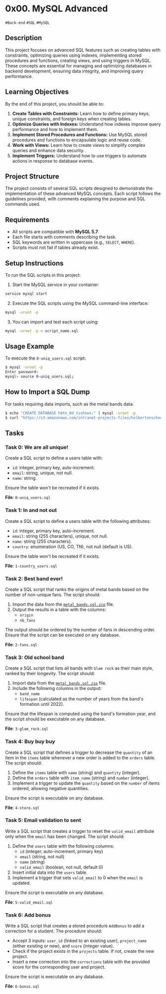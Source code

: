 # 0x00. MySQL Advanced
`#Back-end` `#SQL` `#MySQL`

## Description

This project focuses on advanced SQL features such as creating tables with constraints, optimizing queries using indexes, implementing stored procedures and functions, creating views, and using triggers in MySQL. These concepts are essential for managing and optimizing databases in backend development, ensuring data integrity, and improving query performance.

## Learning Objectives

By the end of this project, you should be able to:

1. **Create Tables with Constraints:** Learn how to define primary keys, unique constraints, and foreign keys when creating tables.
2. **Optimize Queries with Indexes:** Understand how indexes improve query performance and how to implement them.
3. **Implement Stored Procedures and Functions:** Use MySQL stored procedures and functions to encapsulate logic and reuse code.
4. **Work with Views:** Learn how to create views to simplify complex queries and enhance data security.
5. **Implement Triggers:** Understand how to use triggers to automate actions in response to database events.

## Project Structure

The project consists of several SQL scripts designed to demonstrate the implementation of these advanced MySQL concepts. Each script follows the guidelines provided, with comments explaining the purpose and SQL commands used.

## Requirements

- All scripts are compatible with **MySQL 5.7**.
- Each file starts with comments describing the task.
- SQL keywords are written in uppercase (e.g., `SELECT`, `WHERE`).
- Scripts must not fail if tables already exist.

## Setup Instructions

To run the SQL scripts in this project:

1. Start the MySQL service in your container:
```bash
service mysql start
```

2. Execute the SQL scripts using the MySQL command-line interface:
```bash
mysql -uroot -p
```

3. You can import and test each script using:
```bash
mysql -uroot -p < script_name.sql
```

## Usage Example

To execute the `0-uniq_users.sql` script:
```bash
$ mysql -uroot -p
Enter password:
mysql> source 0-uniq_users.sql;
```

## How to Import a SQL Dump

For tasks requiring data imports, such as the metal bands data:
```bash
$ echo "CREATE DATABASE hbtn_0d_tvshows;" | mysql -uroot -p
$ curl "https://s3.amazonaws.com/intranet-projects-files/holbertonschool-higher-level_programming+/274/hbtn_0d_tvshows.sql" -s | mysql -uroot -p hbtn_0d_tvshows
```

## Tasks

### Task 0: We are all unique!

Create a SQL script to define a users table with:

- `id`: integer, primary key, auto-increment.
- `email`: string, unique, not null.
- `name`: string.

Ensure the table won't be recreated if it exists.

**File**: `0-uniq_users.sql`

### Task 1: In and not out

Create a SQL script to define a users table with the following attributes:

- `id`: integer, primary key, auto-increment.
- `email`: string (255 characters), unique, not null.
- `name`: string (255 characters).
- `country`: enumeration (US, CO, TN), not null (default is US).

Ensure the table won't be recreated if it exists.

**File**: `1-country_users.sql`

### Task 2: Best band ever!

Create a SQL script that ranks the origins of metal bands based on the number of non-unique fans. The script should:

1. Import the data from the [`metal_bands.sql.zip`](https://intranet.alxswe.com/rltoken/uPn947gnZLaa0FJrrAFTGQ) file.
2. Output the results in a table with the columns:
    - `origin`
    - `nb_fans`

The output should be ordered by the number of fans in descending order. Ensure that the script can be executed on any database.

**File**: `2-fans.sql`

### Task 3: Old school band

Create a SQL script that lists all bands with `Glam rock` as their main style, ranked by their longevity. The script should:

1. Import data from the [`metal_bands.sql.zip`](https://intranet.alxswe.com/rltoken/uPn947gnZLaa0FJrrAFTGQ) file.
2. Include the following columns in the output:
    - `band_name`
    - `lifespan` (calculated as the number of years from the band's formation until 2022).

Ensure that the lifespan is computed using the band's formation year, and the script should be executable on any database.

**File**: `3-glam_rock.sql`

### Task 4: Buy buy buy

Create a SQL script that defines a trigger to decrease the `quantity` of an item in the `items` table whenever a new order is added to the `orders` table. The script should:

1. Define the `items` table with `name` (string) and `quantity` (integer).
2. Define the `orders` table with `item_name` (string) and `number` (integer).
3. Implement a trigger to update the `quantity` based on the `number` of items ordered, allowing negative quantities.

Ensure the script is executable on any database.

**File**: `4-store.sql`

### Task 5: Email validation to sent

Write a SQL script that creates a trigger to reset the `valid_email` attribute only when the `email` has been changed. The script should:

1. Define the `users` table with the following columns:
    - `id` (integer, auto-increment, primary key)
    - `email` (string, not null)
    - `name` (string)
    - `valid_email` (boolean, not null, default 0)
2. Insert initial data into the `users` table.
3. Implement a trigger that sets `valid_email` to 0 when the `email` is updated.

Ensure the script is executable on any database.

**File**: `5-valid_email.sql`

### Task 6: Add bonus

Write a SQL script that creates a stored procedure `AddBonus` to add a correction for a student. The procedure should:

- Accept 3 inputs: `user_id` (linked to an existing user), `project_name` (either existing or new), and `score` (integer value).
- Check if the project exists in the `projects` table. If not, create the new project.
- Insert a new correction into the `corrections` table with the provided score for the corresponding user and project.

Ensure the script is executable on any database.

**File**: `6-bonus.sql`
